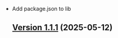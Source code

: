 - Add package.json to lib

  ## [Version 1.1.1](https://www.npmjs.com/package/@wepin/sdk-rn/v/1.1.1) (2025-05-12)
